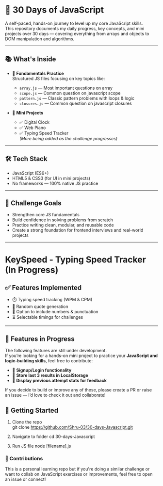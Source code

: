 # 🧠 30 Days of JavaScript

A self-paced, hands-on journey to level up my core JavaScript skills.  
This repository documents my daily progress, key concepts, and mini projects over 30 days — covering everything from arrays and objects to DOM manipulation and algorithms.

---

## 📚 What's Inside

- 🔁 **Fundamentals Practice**  
  Structured JS files focusing on key topics like:
  - `array.js` — Most important questions on array  
  - `scope.js` — Common question on javascript scope   
  - `pattern.js` — Classic pattern problems with loops & logic
  - `closures.js` — Common question on javascript closures
 

- 🧩 **Mini Projects**
 
  - ✅ Digital Clock  
  - ✅ Web Piano  
  - ✅ Typing Speed Tracker  
  *(More being added as the challenge progresses)*

---

## 🛠 Tech Stack
- JavaScript (ES6+)
- HTML5 & CSS3 (for UI in mini projects)
- No frameworks — 100% native JS practice

---

## 🏁 Challenge Goals

- Strengthen core JS fundamentals  
- Build confidence in solving problems from scratch  
- Practice writing clean, modular, and reusable code  
- Create a strong foundation for frontend interviews and real-world projects

---

# KeySpeed - Typing Speed Tracker (In Progress)

## ✅ Features Implemented

- ⏱️ Typing speed tracking (WPM & CPM)
- 📜 Random quote generation
- 🔢 Option to include numbers & punctuation
- ⌛ Selectable timings for challenges

---

## 🚧 Features in Progress

The following features are still under development.  
If you’re looking for a hands-on mini project to practice your **JavaScript and logic-building skills**, feel free to contribute:

- 🧾 **Signup/Login functionality**
- 💾 **Store last 3 results in LocalStorage**
- 🧠 **Display previous attempt stats for feedback**

If you decide to build or improve any of these, please create a PR or raise an issue — I’d love to check it out and collaborate! 


## 🚀 Getting Started

1. Clone the repo  
   git clone https://github.com/Shru-03/30-days-Javascript.git

2. Navigate to folder 
   cd 30-days-Javascript

2. Run JS file 
   node [filename].js

### 🙌 Contributions
This is a personal learning repo but if you're doing a similar challenge or want to collab on JavaScript exercises or improvements, feel free to open an issue or connect!   
